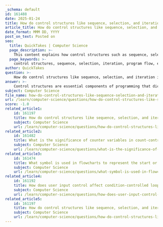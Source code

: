 ```yaml
---
_schema: default
id: 161488
date: 2025-01-24
title: How do control structures like sequence, selection, and iteration influence program flow?
article_title: How do control structures like sequence, selection, and iteration influence program flow?
date_format: MMM DD, YYYY
post_on_text: Posted on
seo:
  title: QuickTakes | Computer Science
  page_description: >-
    This content explains how control structures such as sequence, selection, and iteration influence program flow and are essential for managing execution order in programming.
  page_keywords: >-
    control structures, sequence, selection, iteration, program flow, execution order, decision making, loops, programming, procedural programming
author: QuickTakes
question: >-
    How do control structures like sequence, selection, and iteration influence program flow?
answer: >-
    Control structures are essential components of programming that dictate the flow of execution within a program. They can be categorized into three main types: sequence, selection, and iteration. Each of these control structures influences program flow in distinct ways:\n\n### 1. Sequence Control Structure\nThe sequence control structure is the simplest form of control flow, where statements are executed in the order they are written. This linear execution is crucial for ensuring that operations occur in a specific order, which is necessary for achieving the desired outcomes. For example:\n\n```python\nprint("Start of the program")\nx = 5\ny = 10\nsum = x + y\nprint("The sum is:", sum)\nprint("End of the program")\n```\n\nIn this example, each statement is executed one after the other, illustrating the importance of sequence in programming.\n\n### 2. Selection Control Structure\nSelection control structures allow for decision-making in the execution of code based on certain conditions. This type of control structure enables the program to choose different paths of execution depending on whether specific conditions are met. Common selection structures include `if`, `if-else`, and `switch` statements. For instance:\n\n```python\nif x > y:\n    print("x is greater than y")\nelse:\n    print("x is not greater than y")\n```\n\nIn this example, the program evaluates the condition `x > y`. If true, it executes the first block; otherwise, it executes the second block. This ability to make decisions is crucial for creating dynamic and responsive applications.\n\n### 3. Iteration Control Structure\nIteration control structures, also known as loops, allow for the repeated execution of a block of code as long as a specified condition is true. This is particularly useful for tasks that require repetition, such as processing items in a list or performing calculations until a certain condition is met. Common iteration structures include `for` and `while` loops. For example:\n\n```python\nfor i in range(5):\n    print("Iteration:", i)\n```\n\nIn this example, the loop will execute the print statement five times, demonstrating how iteration can simplify repetitive tasks.\n\n### Conclusion\nIn summary, control structures like sequence, selection, and iteration are fundamental to procedural programming. They allow developers to manage the execution order of instructions effectively, enabling the creation of programs that can handle complex logic and user interactions. Understanding and effectively utilizing these structures is crucial for writing efficient and maintainable code, as they provide the necessary tools to create dynamic and responsive applications.
subject: Computer Science
file_name: how-do-control-structures-like-sequence-selection-and-iteration-influence-program-flow.md
url: /learn/computer-science/questions/how-do-control-structures-like-sequence-selection-and-iteration-influence-program-flow
score: -1.0
related_article1:
    id: 161197
    title: How do control structures like sequence, selection, and iteration influence program flow?
    subject: Computer Science
    url: /learn/computer-science/questions/how-do-control-structures-like-sequence-selection-and-iteration-influence-program-flow
related_article2:
    id: 161482
    title: What is the significance of counter variables in count-controlled loops?
    subject: Computer Science
    url: /learn/computer-science/questions/what-is-the-significance-of-counter-variables-in-countcontrolled-loops
related_article3:
    id: 161474
    title: What symbol is used in flowcharts to represent the start or end of a process?
    subject: Computer Science
    url: /learn/computer-science/questions/what-symbol-is-used-in-flowcharts-to-represent-the-start-or-end-of-a-process
related_article4:
    id: 161192
    title: How does user input control affect condition-controlled loops?
    subject: Computer Science
    url: /learn/computer-science/questions/how-does-user-input-control-affect-conditioncontrolled-loops
related_article5:
    id: 161197
    title: How do control structures like sequence, selection, and iteration influence program flow?
    subject: Computer Science
    url: /learn/computer-science/questions/how-do-control-structures-like-sequence-selection-and-iteration-influence-program-flow
---
```


&nbsp;